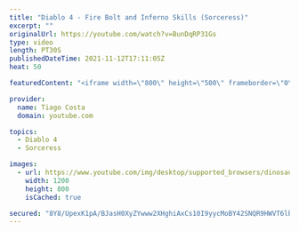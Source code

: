 ```yaml
---
title: "Diablo 4 - Fire Bolt and Inferno Skills (Sorceress)"
excerpt: ""
originalUrl: https://youtube.com/watch?v=BunDqRP31Gs
type: video
length: PT30S
publishedDateTime: 2021-11-12T17:11:05Z
heat: 50

featuredContent: "<iframe width=\"800\" height=\"500\" frameborder=\"0\" src=\"https://www.youtube.com/embed/BunDqRP31Gs\" allow=\"accelerometer; autoplay; encrypted-media; gyroscope; picture-in-picture\" allowfullscreen></iframe>"

provider:
  name: Tiago Costa
  domain: youtube.com

topics:
  - Diablo 4
  - Sorceress

images:
  - url: https://www.youtube.com/img/desktop/supported_browsers/dinosaur.png
    width: 1200
    height: 800
    isCached: true

secured: "8Y8/UpexK1pA/BJasH0XyZYwww2XHghiAxCs10I9yycMoBY42SNQR9HWVT6lbs8ikpRqTtvZlkNexb7ctuy/N5gXXCfSRYEvJwCAQW4oo8OwP7cxi73MFXcF3AG3bgD/h2knuKTY6PNGBvNxHrsLufMl1V1G5DAheUyFp/8tu2wR8s/l2qDvKHBYuRqvtCsFHM2nYr7IzjMIUaJdVFl3exK3EJSIQDON+72LA6zIibroJAHM2HuprTgOfBAASCK43uqkZ9RQiDrEnAg7Y5/M0XvcJPkO4AtKk7kc12PwCNShrsDYnK7KZYXMTWZCzSdVlI/N8Um/IG69y3zIUjuOWkxW31XP2h3mBsvuFYDWGw5SBVzLoM443N1Dw34C3MpDXnLTn6PdcR3PlaPtFws/8bnw5vYrnYquXmX9UJu2eMg=;vdSnZDBs2ih7sA6E11VbjA=="
---
```


